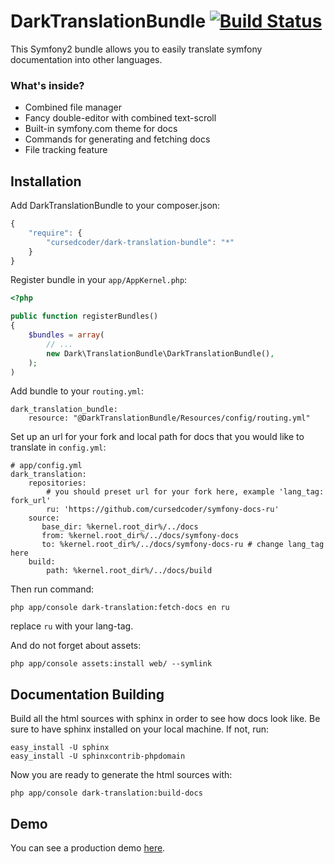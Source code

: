 # DarkTranslationBundle [![Build Status](https://secure.travis-ci.org/cursedcoder/DarkTranslationBundle.png?branch=master)](http://travis-ci.org/cursedcoder/DarkTranslationBundle)

This Symfony2 bundle allows you to easily translate symfony documentation into other languages.

### What's inside?

* Combined file manager
* Fancy double-editor with combined text-scroll
* Built-in symfony.com theme for docs
* Commands for generating and fetching docs
* File tracking feature

## Installation

Add DarkTranslationBundle to your composer.json:

```js
{
    "require": {
        "cursedcoder/dark-translation-bundle": "*"
    }
}
```

Register bundle in your `app/AppKernel.php`:

```php
<?php

public function registerBundles()
{
    $bundles = array(
        // ...
        new Dark\TranslationBundle\DarkTranslationBundle(),
    );
)
```

Add bundle to your ``routing.yml``:

```jinja
dark_translation_bundle:
    resource: "@DarkTranslationBundle/Resources/config/routing.yml"
```

Set up an url for your fork and local path for docs that you would like to translate in ``config.yml``:

```jinja
# app/config.yml
dark_translation:
    repositories:
        # you should preset url for your fork here, example 'lang_tag: fork_url'
        ru: 'https://github.com/cursedcoder/symfony-docs-ru'
    source:
       base_dir: %kernel.root_dir%/../docs
       from: %kernel.root_dir%/../docs/symfony-docs
       to: %kernel.root_dir%/../docs/symfony-docs-ru # change lang_tag here
    build:
        path: %kernel.root_dir%/../docs/build
```

Then run command:

    php app/console dark-translation:fetch-docs en ru

replace ``ru`` with your lang-tag.

And do not forget about assets:

    php app/console assets:install web/ --symlink

## Documentation Building
Build all the html sources with sphinx in order to see how docs look like.
Be sure to have sphinx installed on your local machine. If not, run:

    easy_install -U sphinx
    easy_install -U sphinxcontrib-phpdomain

Now you are ready to generate the html sources with:

    php app/console dark-translation:build-docs

## Demo

You can see a production demo [here](http://docs.mitris.net/).
